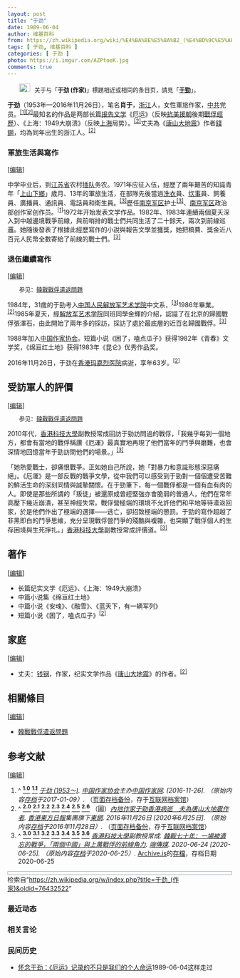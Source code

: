 ```yaml
---
layout: post
title: "于劲"
date: 1989-06-04
author: 维基百科
from: https://zh.wikipedia.org/wiki/%E4%BA%8E%E5%8A%B2_(%E4%BD%9C%E5%AE%B6)
tags: [ 于劲, 维基百科 ]
categories: [ 于劲 ]
photo: https://i.imgur.com/AZPtoeK.jpg
comments: true
---
```

<div class="mw-content-ltr mw-parser-output" lang="zh" dir="ltr"><div id="noteTA-8be63ced" class="noteTA"><div class="noteTA-title" data-noteta-code="zh-hans:于劲 (作家); zh-hant:于勁 (作家);"></div><div class="noteTA-local"><div data-noteta-code="zh-hans:于; zh-hant:于;"></div></div></div>
<style data-mw-deduplicate="TemplateStyles:r85100532">.mw-parser-output .hatnote{font-size:small}.mw-parser-output div.hatnote{padding-left:2em;margin-bottom:0.8em;margin-top:0.8em}.mw-parser-output .hatnote-notice-img::after{content:"\202f \202f \202f \202f "}.mw-parser-output .hatnote-notice-img-small::after{content:"\202f \202f "}.mw-parser-output .hatnote+link+.hatnote{margin-top:-0.5em}body.skin-minerva .mw-parser-output .hatnote-notice-img,body.skin-minerva .mw-parser-output .hatnote-notice-img-small{display:none}@media print{body.ns-0 .mw-parser-output .hatnote{display:none!important}}</style><div role="note" class="hatnote navigation-not-searchable"><span class="noviewer hatnote-notice-img" typeof="mw:File"><a href="/wiki/Wikipedia:%E6%B6%88%E6%AD%A7%E4%B9%89" title="Wikipedia:消歧义"><img alt="" src="//upload.wikimedia.org/wikipedia/commons/thumb/5/5f/Disambig_gray.svg/25px-Disambig_gray.svg.png" decoding="async" width="25" height="19" class="mw-file-element" srcset="//upload.wikimedia.org/wikipedia/commons/thumb/5/5f/Disambig_gray.svg/38px-Disambig_gray.svg.png 1.5x, //upload.wikimedia.org/wikipedia/commons/thumb/5/5f/Disambig_gray.svg/50px-Disambig_gray.svg.png 2x" data-file-width="220" data-file-height="168"></a></span>关于与「<b>于劲 (作家)</b>」標題相近或相同的条目页，請見「<b><a href="/wiki/%E4%BA%8E%E5%8A%B2" class="mw-disambig" title="于劲">于勁</a></b>」。</div>
<p><b>于劲</b>（1953年—2016年11月26日），笔名<b>肖于</b>，<a href="/wiki/%E6%B5%99%E6%B1%9F" class="mw-redirect" title="浙江">浙江</a>人，女性軍旅作家，<a href="/wiki/%E4%B8%AD%E5%9B%BD%E5%85%B1%E4%BA%A7%E5%85%9A" title="中国共产党">中共</a>党员。<sup id="cite_ref-zgzjw_1-0" class="reference"><a href="#cite_note-zgzjw-1"><span class="cite-bracket">[</span>1<span class="cite-bracket">]</span></a></sup><sup id="cite_ref-東網_2-0" class="reference"><a href="#cite_note-東網-2"><span class="cite-bracket">[</span>2<span class="cite-bracket">]</span></a></sup>最知名的作品是两部长篇<a href="/wiki/%E6%8A%A5%E5%91%8A%E6%96%87%E5%AD%A6" title="报告文学">报告文学</a>《厄运》（反映<a href="/wiki/%E6%8A%97%E7%BE%8E%E6%8F%B4%E6%9C%9D" class="mw-redirect" title="抗美援朝">抗美援朝</a>後期<a href="/wiki/%E9%9F%93%E6%88%B0%E6%88%B0%E4%BF%98" class="mw-redirect" title="韓戰戰俘">戰俘經歷</a>）、《上海：1949大崩溃》（反映<a href="/wiki/%E4%B8%8A%E6%B5%B7" class="mw-redirect" title="上海">上海</a>局势）。<sup id="cite_ref-東網_2-1" class="reference"><a href="#cite_note-東網-2"><span class="cite-bracket">[</span>2<span class="cite-bracket">]</span></a></sup>丈夫為《<a href="/wiki/%E5%94%90%E5%B1%B1%E5%A4%A7%E5%9C%B0%E9%9C%87" title="唐山大地震">唐山大地震</a>》作者<a href="/wiki/%E9%8C%A2%E9%8B%BC" title="錢鋼">錢鋼</a>，均為同年出生的浙江人。<sup id="cite_ref-東網_2-2" class="reference"><a href="#cite_note-東網-2"><span class="cite-bracket">[</span>2<span class="cite-bracket">]</span></a></sup>
</p>
<meta property="mw:PageProp/toc">
<div class="mw-heading mw-heading2"></div>
<div class="mw-heading mw-heading3"><h3 id="軍旅生活與寫作"><span id=".E8.BB.8D.E6.97.85.E7.94.9F.E6.B4.BB.E8.88.87.E5.AF.AB.E4.BD.9C"></span>軍旅生活與寫作</h3><span class="mw-editsection"><span class="mw-editsection-bracket">[</span><a href="/w/index.php?title=%E4%BA%8E%E5%8A%B2_(%E4%BD%9C%E5%AE%B6)&amp;action=edit&amp;section=2" title="编辑章节：軍旅生活與寫作"><span>编辑</span></a><span class="mw-editsection-bracket">]</span></span></div>
<p>中学毕业后，到<a href="/wiki/%E6%B1%9F%E8%8B%8F%E7%9C%81" title="江苏省">江苏省</a>农村<a href="/wiki/%E6%8F%92%E9%98%9F" title="插队">插队</a>务农。1971年应征入伍，經歷了兩年艱苦的知識青年「<a href="/wiki/%E4%B8%8A%E5%B1%B1%E4%B8%8B%E9%84%89" class="mw-redirect" title="上山下鄉">上山下鄉</a>」歲月、13年的軍旅生活，在部隊先後當過<a href="/wiki/%E6%B4%97%E8%A1%A3" title="洗衣">洗衣</a>員、<a href="/w/index.php?title=%E7%82%8A%E4%BA%8B&amp;action=edit&amp;redlink=1" class="new" title="炊事（页面不存在）">炊事</a>員、飼養員、廣播員、通訊員、電話員和衛生員。<sup id="cite_ref-常成2020_3-0" class="reference"><a href="#cite_note-常成2020-3"><span class="cite-bracket">[</span>3<span class="cite-bracket">]</span></a></sup>歷任<a href="/wiki/%E4%B8%AD%E5%9B%BD%E4%BA%BA%E6%B0%91%E8%A7%A3%E6%94%BE%E5%86%9B%E5%8D%97%E4%BA%AC%E5%86%9B%E5%8C%BA" title="中国人民解放军南京军区">南京军区</a>护士<sup id="cite_ref-常成2020_3-1" class="reference"><a href="#cite_note-常成2020-3"><span class="cite-bracket">[</span>3<span class="cite-bracket">]</span></a></sup>、<a href="/wiki/%E4%B8%AD%E5%9B%BD%E4%BA%BA%E6%B0%91%E8%A7%A3%E6%94%BE%E5%86%9B%E5%8D%97%E4%BA%AC%E5%86%9B%E5%8C%BA" title="中国人民解放军南京军区">南京军区</a>政治部创作室创作员。<sup id="cite_ref-zgzjw_1-1" class="reference"><a href="#cite_note-zgzjw-1"><span class="cite-bracket">[</span>1<span class="cite-bracket">]</span></a></sup>1972年开始发表文学作品。1982年、1983年連續兩個夏天深入到中越邊境戰爭前線，與前哨排的戰士們共同生活了二十餘天，兩次到前線巡邏。她隨後發表了根據此經歷寫作的小說與報告文學並獲獎，她把稿費、獎金近八百元人民幣全數寄給了前線的戰士們。<sup id="cite_ref-常成2020_3-2" class="reference"><a href="#cite_note-常成2020-3"><span class="cite-bracket">[</span>3<span class="cite-bracket">]</span></a></sup>
</p>
<div class="mw-heading mw-heading3"><h3 id="退伍繼續寫作"><span id=".E9.80.80.E4.BC.8D.E7.B9.BC.E7.BA.8C.E5.AF.AB.E4.BD.9C"></span>退伍繼續寫作</h3><span class="mw-editsection"><span class="mw-editsection-bracket">[</span><a href="/w/index.php?title=%E4%BA%8E%E5%8A%B2_(%E4%BD%9C%E5%AE%B6)&amp;action=edit&amp;section=3" title="编辑章节：退伍繼續寫作"><span>编辑</span></a><span class="mw-editsection-bracket">]</span></span></div>
<link rel="mw-deduplicated-inline-style" href="mw-data:TemplateStyles:r85100532"><div role="note" class="hatnote navigation-not-searchable">参见：<a href="/wiki/%E9%9F%93%E6%88%B0%E6%88%B0%E4%BF%98%E9%81%A3%E8%BF%94%E5%95%8F%E9%A1%8C" class="mw-redirect" title="韓戰戰俘遣返問題">韓戰戰俘遣返問題</a></div>
<p>1984年，31歲的于勁考入<a href="/wiki/%E4%B8%AD%E5%9B%BD%E4%BA%BA%E6%B0%91%E8%A7%A3%E6%94%BE%E5%86%9B%E8%89%BA%E6%9C%AF%E5%AD%A6%E9%99%A2" class="mw-redirect" title="中国人民解放军艺术学院">中国人民解放军艺术学院</a>中文系，<sup id="cite_ref-常成2020_3-3" class="reference"><a href="#cite_note-常成2020-3"><span class="cite-bracket">[</span>3<span class="cite-bracket">]</span></a></sup>1986年畢業。<sup id="cite_ref-東網_2-3" class="reference"><a href="#cite_note-東網-2"><span class="cite-bracket">[</span>2<span class="cite-bracket">]</span></a></sup>1985年夏天，經<a href="/wiki/%E8%A7%A3%E6%94%BE%E5%86%9B%E8%89%BA%E6%9C%AF%E5%AD%A6%E9%99%A2" class="mw-redirect" title="解放军艺术学院">解放军艺术学院</a>同班同學金輝的介紹，認識了在北京的歸國戰俘張澤石，由此開始了兩年多的採訪，採訪了處於最底層的近百名歸國戰俘。<sup id="cite_ref-常成2020_3-4" class="reference"><a href="#cite_note-常成2020-3"><span class="cite-bracket">[</span>3<span class="cite-bracket">]</span></a></sup>
</p><p>1988年加入<a href="/wiki/%E4%B8%AD%E5%9B%BD%E4%BD%9C%E5%AE%B6%E5%8D%8F%E4%BC%9A" title="中国作家协会">中国作家协会</a>。短篇小说《困了，嗑点瓜子》获得1982年《青春》文学奖，《绵亘红土地》获得1983年《昆仑》优秀作品奖。
</p><p>2016年11月26日，于劲在<a href="/wiki/%E9%A6%99%E6%B8%AF" title="香港">香港</a><a href="/wiki/%E7%91%AA%E5%98%89%E7%83%88%E9%86%AB%E9%99%A2" title="瑪嘉烈醫院">玛嘉烈医院</a>病逝，享年63岁。<sup id="cite_ref-東網_2-4" class="reference"><a href="#cite_note-東網-2"><span class="cite-bracket">[</span>2<span class="cite-bracket">]</span></a></sup>
</p>
<div class="mw-heading mw-heading2"><h2 id="受訪軍人的評價"><span id=".E5.8F.97.E8.A8.AA.E8.BB.8D.E4.BA.BA.E7.9A.84.E8.A9.95.E5.83.B9"></span>受訪軍人的評價</h2><span class="mw-editsection"><span class="mw-editsection-bracket">[</span><a href="/w/index.php?title=%E4%BA%8E%E5%8A%B2_(%E4%BD%9C%E5%AE%B6)&amp;action=edit&amp;section=4" title="编辑章节：受訪軍人的評價"><span>编辑</span></a><span class="mw-editsection-bracket">]</span></span></div>
<link rel="mw-deduplicated-inline-style" href="mw-data:TemplateStyles:r85100532"><div role="note" class="hatnote navigation-not-searchable">参见：<a href="/wiki/%E9%9F%93%E6%88%B0%E6%88%B0%E4%BF%98%E9%81%A3%E8%BF%94%E5%95%8F%E9%A1%8C" class="mw-redirect" title="韓戰戰俘遣返問題">韓戰戰俘遣返問題</a></div>
<p>2010年代，<a href="/wiki/%E9%A6%99%E6%B8%AF%E7%A7%91%E6%8A%80%E5%A4%A7%E5%AD%B8" title="香港科技大學">香港科技大學</a>副教授常成回訪于勁訪問過的戰俘，「我幾乎每到一個地方，都會有當地的戰俘稱讚《厄運》最真實地再現了他們當年的鬥爭與磨難，也會深情地回憶當年于勁訪問他們的場景。」<sup id="cite_ref-常成2020_3-5" class="reference"><a href="#cite_note-常成2020-3"><span class="cite-bracket">[</span>3<span class="cite-bracket">]</span></a></sup>
</p><p>「她熱愛戰士，卻痛恨戰爭。正如她自己所說，她「對暴力和意識形態深惡痛絕」。《厄運》是一部反戰的戰爭文學，從中我們可以感受到于勁對一個個遭受苦難的鮮活生命的深刻同情與誠摯關懷。在于勁筆下，每一個戰俘都是一個有血有肉的人。即使是那些所謂的「叛徒」被還原成曾經堅強亦會脆弱的普通人，他們在常年高壓下幾近崩潰，甚至神經失常。戰俘營極端的環境不允許他們和平地等待遣返回家，於是他們作出了極端的選擇——逃亡，卻招致極端的懲罰。于勁的寫作超越了非黑即白的鬥爭思維，充分呈現戰俘營鬥爭的殘酷與複雜，也突顯了戰俘個人的生存困境與生死掙扎。」<a href="/wiki/%E9%A6%99%E6%B8%AF%E7%A7%91%E6%8A%80%E5%A4%A7%E5%AD%B8" title="香港科技大學">香港科技大學</a>副教授常成評價道。<sup id="cite_ref-常成2020_3-6" class="reference"><a href="#cite_note-常成2020-3"><span class="cite-bracket">[</span>3<span class="cite-bracket">]</span></a></sup>
</p>
<div class="mw-heading mw-heading2"><h2 id="著作"><span id=".E8.91.97.E4.BD.9C"></span>著作</h2><span class="mw-editsection"><span class="mw-editsection-bracket">[</span><a href="/w/index.php?title=%E4%BA%8E%E5%8A%B2_(%E4%BD%9C%E5%AE%B6)&amp;action=edit&amp;section=5" title="编辑章节：著作"><span>编辑</span></a><span class="mw-editsection-bracket">]</span></span></div>
<ul><li>长篇纪实文学《厄运》、《上海：1949大崩溃》</li>
<li>中篇小说集《绵亘红土地》</li>
<li>中篇小说《安魂》、《融雪》、《蓝天下，有一辆军列》</li>
<li>短篇小说《困了，嗑点瓜子》<sup id="cite_ref-東網_2-5" class="reference"><a href="#cite_note-東網-2"><span class="cite-bracket">[</span>2<span class="cite-bracket">]</span></a></sup></li></ul>
<div class="mw-heading mw-heading2"><h2 id="家庭"><span id=".E5.AE.B6.E5.BA.AD"></span>家庭</h2><span class="mw-editsection"><span class="mw-editsection-bracket">[</span><a href="/w/index.php?title=%E4%BA%8E%E5%8A%B2_(%E4%BD%9C%E5%AE%B6)&amp;action=edit&amp;section=6" title="编辑章节：家庭"><span>编辑</span></a><span class="mw-editsection-bracket">]</span></span></div>
<ul><li>丈夫：<a href="/wiki/%E9%92%B1%E9%92%A2" class="mw-redirect" title="钱钢">钱钢</a>，作家，纪实文学作品《<a href="/wiki/%E5%94%90%E5%B1%B1%E5%A4%A7%E5%9C%B0%E9%9C%87" title="唐山大地震">唐山大地震</a>》的作者。<sup id="cite_ref-東網_2-6" class="reference"><a href="#cite_note-東網-2"><span class="cite-bracket">[</span>2<span class="cite-bracket">]</span></a></sup></li></ul>
<div class="mw-heading mw-heading2"><h2 id="相關條目"><span id=".E7.9B.B8.E9.97.9C.E6.A2.9D.E7.9B.AE"></span>相關條目</h2><span class="mw-editsection"><span class="mw-editsection-bracket">[</span><a href="/w/index.php?title=%E4%BA%8E%E5%8A%B2_(%E4%BD%9C%E5%AE%B6)&amp;action=edit&amp;section=7" title="编辑章节：相關條目"><span>编辑</span></a><span class="mw-editsection-bracket">]</span></span></div>
<ul><li><a href="/wiki/%E9%9F%93%E6%88%B0%E6%88%B0%E4%BF%98%E9%81%A3%E8%BF%94%E5%95%8F%E9%A1%8C" class="mw-redirect" title="韓戰戰俘遣返問題">韓戰戰俘遣返問題</a></li></ul>
<div class="mw-heading mw-heading2"><h2 id="参考文献"><span id=".E5.8F.82.E8.80.83.E6.96.87.E7.8C.AE"></span>参考文献</h2><span class="mw-editsection"><span class="mw-editsection-bracket">[</span><a href="/w/index.php?title=%E4%BA%8E%E5%8A%B2_(%E4%BD%9C%E5%AE%B6)&amp;action=edit&amp;section=8" title="编辑章节：参考文献"><span>编辑</span></a><span class="mw-editsection-bracket">]</span></span></div>
<div class="reflist" style="list-style-type: decimal;">
<ol class="references">
<li id="cite_note-zgzjw-1"><span class="mw-cite-backlink">^ <a href="#cite_ref-zgzjw_1-0"><sup><b>1.0</b></sup></a> <a href="#cite_ref-zgzjw_1-1"><sup><b>1.1</b></sup></a></span> <span class="reference-text"><cite class="citation web"><a rel="nofollow" class="external text" href="http://www.chinawriter.com.cn/zxhy/member/6355.shtml">于劲 (1953～)</a>. <a href="/wiki/%E4%B8%AD%E5%9B%BD%E4%BD%9C%E5%AE%B6%E5%8D%8F%E4%BC%9A" title="中国作家协会">中国作家协会</a>主办<a href="/w/index.php?title=%E4%B8%AD%E5%9B%BD%E4%BD%9C%E5%AE%B6%E7%BD%91&amp;action=edit&amp;redlink=1" class="new" title="中国作家网（页面不存在）">中国作家网</a>.  <span class="reference-accessdate"> [<span class="nowrap">2016-11-26</span>]</span>. （原始内容<a rel="nofollow" class="external text" href="https://web.archive.org/web/20170109185321/http://www.chinawriter.com.cn/zxhy/member/6355.shtml">存档</a>于2017-01-09）.</cite><span title="ctx_ver=Z39.88-2004&amp;rfr_id=info%3Asid%2Fzh.wikipedia.org%3A%E4%BA%8E%E5%8A%B2+%28%E4%BD%9C%E5%AE%B6%29&amp;rft.btitle=%E4%BA%8E%E5%8A%B2+%281953%EF%BD%9E%29&amp;rft.genre=unknown&amp;rft.pub=%E4%B8%AD%E5%9B%BD%E4%BD%9C%E5%AE%B6%E5%8D%8F%E4%BC%9A%E4%B8%BB%E5%8A%9E%E4%B8%AD%E5%9B%BD%E4%BD%9C%E5%AE%B6%E7%BD%91&amp;rft_id=http%3A%2F%2Fwww.chinawriter.com.cn%2Fzxhy%2Fmember%2F6355.shtml&amp;rft_val_fmt=info%3Aofi%2Ffmt%3Akev%3Amtx%3Abook" class="Z3988"><span style="display:none;">&nbsp;</span></span> （<a rel="nofollow" class="external text" href="//web.archive.org/web/20170109185321/http://www.chinawriter.com.cn/zxhy/member/6355.shtml">页面存档备份</a>，存于<a href="/wiki/%E4%BA%92%E8%81%94%E7%BD%91%E6%A1%A3%E6%A1%88%E9%A6%86" title="互联网档案馆">互联网档案馆</a>）</span>
</li>
<li id="cite_note-東網-2"><span class="mw-cite-backlink">^ <a href="#cite_ref-東網_2-0"><sup><b>2.0</b></sup></a> <a href="#cite_ref-東網_2-1"><sup><b>2.1</b></sup></a> <a href="#cite_ref-東網_2-2"><sup><b>2.2</b></sup></a> <a href="#cite_ref-東網_2-3"><sup><b>2.3</b></sup></a> <a href="#cite_ref-東網_2-4"><sup><b>2.4</b></sup></a> <a href="#cite_ref-東網_2-5"><sup><b>2.5</b></sup></a> <a href="#cite_ref-東網_2-6"><sup><b>2.6</b></sup></a></span> <span class="reference-text">（圖）<cite class="citation news"><a rel="nofollow" class="external text" href="https://hk.on.cc/cn/bkn/cnt/news/20161126/bkncn-20161126162448305-1126_05011_001.html">內地作家于勁香港病逝　夫為唐山大地震作者</a>. <a href="/wiki/%E9%A6%99%E6%B8%AF%E6%9D%B1%E6%96%B9%E6%97%A5%E5%A0%B1" class="mw-redirect" title="香港東方日報">香港東方日報</a>集團旗下<a href="/wiki/%E6%9D%B1%E7%B6%B2" class="mw-redirect" title="東網">東網</a>. 2016年11月26日 <span class="reference-accessdate"> [2020年6月25日]</span>. （原始内容<a rel="nofollow" class="external text" href="https://web.archive.org/web/20161128221757/http://hk.on.cc/cn/bkn/cnt/news/20161126/bkncn-20161126162448305-1126_05011_001.html">存档</a>于2016年11月28日）.</cite><span title="ctx_ver=Z39.88-2004&amp;rfr_id=info%3Asid%2Fzh.wikipedia.org%3A%E4%BA%8E%E5%8A%B2+%28%E4%BD%9C%E5%AE%B6%29&amp;rft.atitle=%E5%85%A7%E5%9C%B0%E4%BD%9C%E5%AE%B6%E4%BA%8E%E5%8B%81%E9%A6%99%E6%B8%AF%E7%97%85%E9%80%9D%E3%80%80%E5%A4%AB%E7%82%BA%E5%94%90%E5%B1%B1%E5%A4%A7%E5%9C%B0%E9%9C%87%E4%BD%9C%E8%80%85&amp;rft.date=2016-11-26&amp;rft.genre=article&amp;rft_id=https%3A%2F%2Fhk.on.cc%2Fcn%2Fbkn%2Fcnt%2Fnews%2F20161126%2Fbkncn-20161126162448305-1126_05011_001.html&amp;rft_val_fmt=info%3Aofi%2Ffmt%3Akev%3Amtx%3Ajournal" class="Z3988"><span style="display:none;">&nbsp;</span></span> （<a rel="nofollow" class="external text" href="//web.archive.org/web/20161128221757/https://hk.on.cc/cn/bkn/cnt/news/20161126/bkncn-20161126162448305-1126_05011_001.html">页面存档备份</a>，存于<a href="/wiki/%E4%BA%92%E8%81%94%E7%BD%91%E6%A1%A3%E6%A1%88%E9%A6%86" title="互联网档案馆">互联网档案馆</a>）</span>
</li>
<li id="cite_note-常成2020-3"><span class="mw-cite-backlink">^ <a href="#cite_ref-常成2020_3-0"><sup><b>3.0</b></sup></a> <a href="#cite_ref-常成2020_3-1"><sup><b>3.1</b></sup></a> <a href="#cite_ref-常成2020_3-2"><sup><b>3.2</b></sup></a> <a href="#cite_ref-常成2020_3-3"><sup><b>3.3</b></sup></a> <a href="#cite_ref-常成2020_3-4"><sup><b>3.4</b></sup></a> <a href="#cite_ref-常成2020_3-5"><sup><b>3.5</b></sup></a> <a href="#cite_ref-常成2020_3-6"><sup><b>3.6</b></sup></a></span> <span class="reference-text"><cite class="citation news"><a href="/wiki/%E9%A6%99%E6%B8%AF%E7%A7%91%E6%8A%80%E5%A4%A7%E5%AD%B8" title="香港科技大學">香港科技大學</a>副教授常成. <a rel="nofollow" class="external text" href="https://theinitium.com/article/20200625-taiwan-korean-war-25th-anniversary/">韓戰七十年：一場被遺忘的戰爭，「兩個中國」與上萬戰俘的前線角力</a>. <a href="/wiki/%E7%AB%AF%E4%BC%A0%E5%AA%92" title="端传媒">端傳媒</a>. 2020-06-24 <span class="reference-accessdate"> [<span class="nowrap">2020-06-25</span>]</span>. （原始内容<a rel="nofollow" class="external text" href="https://archive.today/20200625050441/https://theinitium.com/article/20200625-taiwan-korean-war-25th-anniversary/">存档</a>于2020-06-25）.</cite><span title="ctx_ver=Z39.88-2004&amp;rfr_id=info%3Asid%2Fzh.wikipedia.org%3A%E4%BA%8E%E5%8A%B2+%28%E4%BD%9C%E5%AE%B6%29&amp;rft.atitle=%E9%9F%93%E6%88%B0%E4%B8%83%E5%8D%81%E5%B9%B4%EF%BC%9A%E4%B8%80%E5%A0%B4%E8%A2%AB%E9%81%BA%E5%BF%98%E7%9A%84%E6%88%B0%E7%88%AD%EF%BC%8C%E3%80%8C%E5%85%A9%E5%80%8B%E4%B8%AD%E5%9C%8B%E3%80%8D%E8%88%87%E4%B8%8A%E8%90%AC%E6%88%B0%E4%BF%98%E7%9A%84%E5%89%8D%E7%B7%9A%E8%A7%92%E5%8A%9B&amp;rft.au=%E9%A6%99%E6%B8%AF%E7%A7%91%E6%8A%80%E5%A4%A7%E5%AD%B8%E5%89%AF%E6%95%99%E6%8E%88%E5%B8%B8%E6%88%90&amp;rft.date=2020-06-24&amp;rft.genre=article&amp;rft_id=https%3A%2F%2Ftheinitium.com%2Farticle%2F20200625-taiwan-korean-war-25th-anniversary%2F&amp;rft_val_fmt=info%3Aofi%2Ffmt%3Akev%3Amtx%3Ajournal" class="Z3988"><span style="display:none;">&nbsp;</span></span> <a href="/wiki/Archive.is" title="Archive.is">Archive.is</a>的<a rel="nofollow" class="external text" href="https://archive.today/20200625050441/https://theinitium.com/article/20200625-taiwan-korean-war-25th-anniversary/">存檔</a>，存档日期2020-06-25</span>
</li>
</ol></div>
<div class="navbox-styles"><style data-mw-deduplicate="TemplateStyles:r84265675">.mw-parser-output .hlist dl,.mw-parser-output .hlist ol,.mw-parser-output .hlist ul{margin:0;padding:0}.mw-parser-output .hlist dd,.mw-parser-output .hlist dt,.mw-parser-output .hlist li{margin:0;display:inline}.mw-parser-output .hlist.inline,.mw-parser-output .hlist.inline dl,.mw-parser-output .hlist.inline ol,.mw-parser-output .hlist.inline ul,.mw-parser-output .hlist dl dl,.mw-parser-output .hlist dl ol,.mw-parser-output .hlist dl ul,.mw-parser-output .hlist ol dl,.mw-parser-output .hlist ol ol,.mw-parser-output .hlist ol ul,.mw-parser-output .hlist ul dl,.mw-parser-output .hlist ul ol,.mw-parser-output .hlist ul ul{display:inline}.mw-parser-output .hlist .mw-empty-li{display:none}.mw-parser-output .hlist dt::after{content:" :"}.mw-parser-output .hlist dd::after,.mw-parser-output .hlist li::after{content:" · ";font-weight:bold}.mw-parser-output .hlist-pipe dd::after,.mw-parser-output .hlist-pipe li::after{content:" | ";font-weight:normal}.mw-parser-output .hlist-hyphen dd::after,.mw-parser-output .hlist-hyphen li::after{content:" - ";font-weight:normal}.mw-parser-output .hlist-comma dd::after,.mw-parser-output .hlist-comma li::after{content:"、";font-weight:normal}.mw-parser-output .hlist dd:last-child::after,.mw-parser-output .hlist dt:last-child::after,.mw-parser-output .hlist li:last-child::after{content:none}.mw-parser-output .hlist ol{counter-reset:listitem}.mw-parser-output .hlist ol>li{counter-increment:listitem}.mw-parser-output .hlist ol>li::before{content:" "counter(listitem)"\a0 "}.mw-parser-output .hlist dd ol>li:first-child::before,.mw-parser-output .hlist dt ol>li:first-child::before,.mw-parser-output .hlist li ol>li:first-child::before{content:"（"counter(listitem)"\a0 "}.mw-parser-output ul.cslist,.mw-parser-output ul.sslist{margin:0;padding:0;display:inline-block;list-style:none}.mw-parser-output .cslist li,.mw-parser-output .sslist li{margin:0;display:inline-block}.mw-parser-output .cslist li::after{content:"，"}.mw-parser-output .sslist li::after{content:"；"}.mw-parser-output .cslist li:last-child::after,.mw-parser-output .sslist li:last-child::after{content:none}</style><style data-mw-deduplicate="TemplateStyles:r84261037">.mw-parser-output .navbox{box-sizing:border-box;border:1px solid #a2a9b1;width:100%;clear:both;font-size:88%;text-align:center;padding:1px;margin:1em auto 0}.mw-parser-output .navbox .navbox{margin-top:0}.mw-parser-output .navbox+.navbox,.mw-parser-output .navbox+.navbox-styles+.navbox{margin-top:-1px}.mw-parser-output .navbox-inner,.mw-parser-output .navbox-subgroup{width:100%}.mw-parser-output .navbox-group,.mw-parser-output .navbox-title,.mw-parser-output .navbox-abovebelow{text-align:center;padding-left:1em;padding-right:1em}.mw-parser-output .navbox-group{white-space:nowrap;text-align:right}.mw-parser-output .navbox,.mw-parser-output .navbox-subgroup{background-color:#fdfdfd}.mw-parser-output .navbox-list{border-color:#fdfdfd}.mw-parser-output .navbox-list-with-group{text-align:left;border-left-width:2px;border-left-style:solid}.mw-parser-output tr+tr>.navbox-abovebelow,.mw-parser-output tr+tr>.navbox-group,.mw-parser-output tr+tr>.navbox-image,.mw-parser-output tr+tr>.navbox-list{border-top:2px solid #fdfdfd}.mw-parser-output .navbox-title{background-color:#ccf;position:relative}.mw-parser-output .navbox-abovebelow,.mw-parser-output .navbox-group,.mw-parser-output .navbox-subgroup .navbox-title{background-color:#ddf}.mw-parser-output .navbox-subgroup .navbox-group,.mw-parser-output .navbox-subgroup .navbox-abovebelow{background-color:#e6e6ff}.mw-parser-output .navbox-even{background-color:#f7f7f7}.mw-parser-output .navbox-odd{background-color:transparent}.mw-parser-output .navbox .hlist td dl,.mw-parser-output .navbox .hlist td ol,.mw-parser-output .navbox .hlist td ul,.mw-parser-output .navbox td.hlist dl,.mw-parser-output .navbox td.hlist ol,.mw-parser-output .navbox td.hlist ul{padding:0.125em 0}.mw-parser-output .navbox .navbar{display:block;font-size:100%}.mw-parser-output .navbox-title .navbar{float:left;text-align:left;margin-right:0.5em;width:auto;padding-left:0.2em;position:absolute;left:1em}.mw-parser-output .navbox .mw-collapsible-toggle{margin-left:0.5em;position:absolute;right:1em}body.skin--responsive .mw-parser-output .navbox-image img{max-width:none!important}@media print{body.ns-0 .mw-parser-output .navbox{display:none!important}}</style></div><div role="navigation" class="navbox authority-control" aria-labelledby="-&amp;#123;zh-cn:规范控制;zh-tw:權威控制;&amp;#125;--&amp;#123;zh-cn:数据库;zh-tw:資料庫&amp;#125;-_frameless&amp;#124;text-top&amp;#124;10px&amp;#124;alt=編輯維基數據鏈接&amp;#124;link=https&amp;#58;//www.wikidata.org/wiki/Q28355293#identifiers&amp;#124;class=noprint&amp;#124;編輯維基數據鏈接" style="padding:3px"></div>
<!-- 
NewPP limit report
Parsed by mw‐web.codfw.main‐697b7966c5‐q5vwp
Cached time: 20241126163329
Cache expiry: 2592000
Reduced expiry: false
Complications: [show‐toc]
CPU time usage: 0.291 seconds
Real time usage: 0.375 seconds
Preprocessor visited node count: 1638/1000000
Post‐expand include size: 14960/2097152 bytes
Template argument size: 496/2097152 bytes
Highest expansion depth: 23/100
Expensive parser function count: 2/500
Unstrip recursion depth: 0/20
Unstrip post‐expand size: 14750/5000000 bytes
Lua time usage: 0.176/10.000 seconds
Lua memory usage: 3468986/52428800 bytes
Number of Wikibase entities loaded: 1/400
-->
<!--
Transclusion expansion time report (%,ms,calls,template)
100.00%  330.863      1 -total
 30.43%  100.677      1 Template:Authority_control
 20.86%   69.014      1 Template:Other_uses
 20.12%   66.580      1 Template:Hatnote
 19.00%   62.876      1 Template:Reflist
 18.40%   60.884      1 Template:NoteTA
 12.54%   41.480      1 Template:Cite_web
  8.89%   29.405      1 Template:NSPN
  6.95%   23.002      1 Template:If_subst
  5.15%   17.038      1 Template:Str_mid
-->

<!-- Saved in parser cache with key zhwiki:pcache:idhash:5519275-0!canonical!zh and timestamp 20241126163329 and revision id 76432522. Rendering was triggered because: page-view
 -->
</div><!--esi <esi:include src="/esitest-fa8a495983347898/content" /> --><noscript><img src="https://login.wikimedia.org/wiki/Special:CentralAutoLogin/start?type=1x1" alt="" width="1" height="1" style="border: none; position: absolute;"></noscript>
<div class="printfooter" data-nosnippet="">检索自“<a dir="ltr" href="https://zh.wikipedia.org/w/index.php?title=于劲_(作家)&amp;oldid=76432522">https://zh.wikipedia.org/w/index.php?title=于劲_(作家)&amp;oldid=76432522</a>”</div><div id="recent-news"><h3>最近动态</h3><ul></ul></div><div id="open-opinion"><h3>相关言论</h3><ul></ul></div><div id="mjls-record"><h3>民间历史</h3><ul><li><a href="https://nodebe4.github.io/mjlsh/1989-06-04/%E6%80%80%E5%BF%B5%E4%BA%8E%E5%8A%B2-%E5%8E%84%E8%BF%90-%E8%AE%B0%E5%BD%95%E7%9A%84%E4%B8%8D%E5%8F%AA%E6%98%AF%E6%88%91%E4%BB%AC%E7%9A%84%E4%B8%AA%E4%BA%BA%E5%91%BD%E8%BF%90/" title="怀念于劲">怀念于劲：《厄运》记录的不只是我们的个人命运</a><time>1989-06-04</time><a class="tag">这样走过</a></li>
</ul></div>